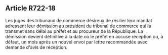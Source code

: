 Article R722-18
----
Les juges des tribunaux de commerce désireux de résilier leur mandat adressent
leur démission au président du tribunal de commerce qui la transmet sans délai
au préfet et au procureur de la République. La démission devient définitive à la
date où le préfet en accuse réception ou, à défaut, un mois après un nouvel
envoi par lettre recommandée avec demande d'avis de réception.
